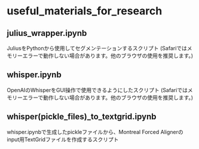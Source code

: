 # useful_materials_for_research
## julius_wrapper.ipynb
JuliusをPythonから使用してセグメンテーションするスクリプト
(Safariではメモリーエラーで動作しない場合があります。他のブラウザの使用を推奨します。)

## whisper.ipynb
OpenAIのWhisperをGUI操作で使用できるようにしたスクリプト
(Safariではメモリーエラーで動作しない場合があります。他のブラウザの使用を推奨します。)

## whisper(pickle_files)_to_textgrid.ipynb
whisper.ipynbで生成したpickleファイルから、Montreal Forced Alignerのinput用TextGridファイルを作成するスクリプト
